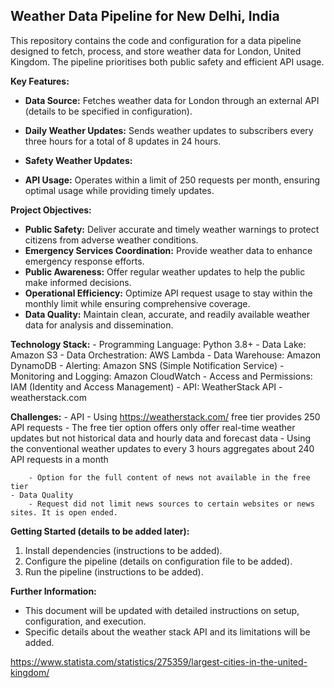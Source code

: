 ## Weather Data Pipeline for New Delhi, India

This repository contains the code and configuration for a data pipeline designed to fetch, process, and store weather data for London, United Kingdom. The pipeline prioritises both public safety and efficient API usage.

**Key Features:**

* **Data Source:** Fetches weather data for London through an external API (details to be specified in configuration).
* **Daily Weather Updates:** Sends weather updates to subscribers every three hours for a total of 8 updates in 24 hours. 
* **Safety Weather Updates:** 

* **API Usage:** Operates within a limit of 250 requests per month, ensuring optimal usage while providing timely updates.

**Project Objectives:**

* **Public Safety:** Deliver accurate and timely weather warnings to protect citizens from adverse weather conditions.
* **Emergency Services Coordination:** Provide weather data to enhance emergency response efforts.
* **Public Awareness:** Offer regular weather updates to help the public make informed decisions.
* **Operational Efficiency:** Optimize API request usage to stay within the monthly limit while ensuring comprehensive coverage.
* **Data Quality:** Maintain clean, accurate, and readily available weather data for analysis and dissemination.

**Technology Stack:**
    - Programming Language: Python 3.8+
    - Data Lake: Amazon S3
    - Data Orchestration: AWS Lambda
    - Data Warehouse: Amazon DynamoDB
    - Alerting: Amazon SNS (Simple Notification Service)
    - Monitoring and Logging: Amazon CloudWatch
    - Access and Permissions: IAM (Identity and Access Management)
    - API: WeatherStack API  - weatherstack.com

**Challenges:**
    - API 
        - Using https://weatherstack.com/ free tier provides 250 API requests
        - The free tier option offers only offer real-time weather updates but not historical data and hourly data and forecast data
        - Using the conventional weather updates to every 3 hours aggregates about 240 API requests in a month

        - Option for the full content of news not available in the free tier
    - Data Quality 
        - Request did not limit news sources to certain websites or news sites. It is open ended.

**Getting Started (details to be added later):**

1. Install dependencies (instructions to be added).
2. Configure the pipeline (details on configuration file to be added).
3. Run the pipeline (instructions to be added).

**Further Information:**

* This document will be updated with detailed instructions on setup, configuration, and execution. 
* Specific details about the weather stack API and its limitations will be added.


https://www.statista.com/statistics/275359/largest-cities-in-the-united-kingdom/